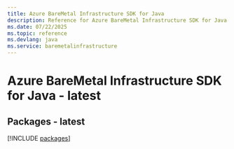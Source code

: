 ```yaml
---
title: Azure BareMetal Infrastructure SDK for Java
description: Reference for Azure BareMetal Infrastructure SDK for Java
ms.date: 07/22/2025
ms.topic: reference
ms.devlang: java
ms.service: baremetalinfrastructure
---
```

# Azure BareMetal Infrastructure SDK for Java - latest
## Packages - latest
[!INCLUDE [packages](baremetal-infrastructure-index.md)]
